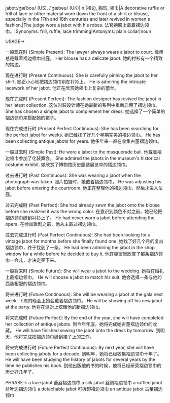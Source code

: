 jabot:/ʒæˈboʊ/ (US), /ˈʒæbəʊ/ (UK)| n.|褶边, 胸饰, 领巾|A decorative ruffle or frill of lace or other material worn down the front of a shirt or blouse, especially in the 17th and 18th centuries and later revived in women's fashion.|The judge wore a jabot with his robes. 法官袍服上戴着褶边领巾。|Synonyms: frill, ruffle, lace trimming|Antonyms: plain collar|noun


USAGE->

一般现在时 (Simple Present):
The lawyer always wears a jabot to court.  律师总是戴着褶边领巾出庭。
Her blouse has a delicate jabot.  她的衬衫有一个精致的褶边。

现在进行时 (Present Continuous):
She is carefully pinning the jabot to her shirt. 她正小心地把褶边领巾别在衬衫上。
He is admiring the intricate lacework of her jabot. 他正在欣赏她领巾上复杂的蕾丝。

现在完成时 (Present Perfect):
The fashion designer has revived the jabot in her latest collection.  这位时装设计师在她最新的系列中重新启用了褶边领巾。
She has chosen a simple jabot to complement her dress. 她选择了一个简单的褶边领巾来搭配她的裙子。

现在完成进行时 (Present Perfect Continuous):
She has been searching for the perfect jabot for weeks. 她已经找了好几个星期完美的褶边领巾。
He has been collecting antique jabots for years. 他多年来一直在收集古董褶边领巾。

一般过去时 (Simple Past):
He wore a jabot to the masquerade ball. 他戴着褶边领巾参加了化装舞会。
She admired the jabots in the museum's historical costume exhibit.  她欣赏了博物馆历史服装展览中的褶边领巾。

过去进行时 (Past Continuous):
She was wearing a jabot when the photograph was taken.  照片拍摄时，她戴着褶边领巾。
He was adjusting his jabot before entering the courtroom.  他正在整理他的褶边领巾，然后才进入法庭。

过去完成时 (Past Perfect):
She had already sewn the jabot onto the blouse before she realized it was the wrong color. 在意识到颜色不对之前，她已经把褶边领巾缝到衬衫上了。
He had never worn a jabot before attending the opera. 在参加歌剧之前，他从未戴过褶边领巾。

过去完成进行时 (Past Perfect Continuous):
She had been looking for a vintage jabot for months before she finally found one. 她找了好几个月的复古褶边领巾，终于找到了一条。
He had been admiring the jabot in the shop window for a while before he decided to buy it.  他在橱窗里欣赏了那条褶边领巾一会儿，才决定买下来。

一般将来时 (Simple Future):
She will wear a jabot to the wedding. 她将在婚礼上戴褶边领巾。
He will choose a jabot to match his suit. 他会选择一条与他的西装相配的褶边领巾。

将来进行时 (Future Continuous):
She will be wearing a jabot at the gala next week. 下周的晚会上她会戴着褶边领巾。
He will be showing off his new jabot at the party. 他将在派对上炫耀他的新褶边领巾。

将来完成时 (Future Perfect):
By the end of the year, she will have completed her collection of antique jabots. 到今年年底，她将完成她古董褶边领巾的收藏。
He will have finished sewing the jabot onto the dress by tomorrow. 到明天，他将完成把褶边领巾缝到裙子上的工作。

将来完成进行时 (Future Perfect Continuous):
By next year, she will have been collecting jabots for a decade. 到明年，她将已经收集褶边领巾十年了。
He will have been studying the history of jabots for several years by the time he publishes his book. 到他出版他的书的时候，他将已经研究褶边领巾的历史好几年了。



PHRASE->
a lace jabot  蕾丝褶边领巾
a silk jabot  丝绸褶边领巾
a ruffled jabot  荷叶边褶边领巾
a detachable jabot  可拆卸褶边领巾
an antique jabot  古董褶边领巾
